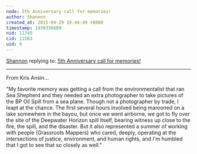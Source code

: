 ```yaml
---
node: 5th Anniversary call for memories!
author: Shannon
created_at: 2015-04-29 19:44:49 +0000
timestamp: 1430336689
nid: 11745
cid: 11563
uid: 9
---
```




[Shannon](../profile/Shannon) replying to: [5th Anniversary call for memories!](../notes/liz/04-06-2015/5th-anniversary-call-for-memories)

----
From Kris Ansin...

"My favorite memory was getting a call from the environmentalist that ran Sea Shepherd and they needed an extra photographer to take pictures of the BP Oil Spill from a sea plane. Though not a photographer by trade, I leapt at the chance. The first several hours involved being marooned on a lake somewhere in the bayou, but once we went airborne, we got to fly over the site of the Deepwater Horizon spill itself, bearing witness up close to the fire, the spill, and the disaster. But it also represented a summer of working with people (Grassroots Mappers) who cared, deeply, operating at the intersections of justice, environment, and human rights, and I'm humbled that I got to see that so closely as well."
